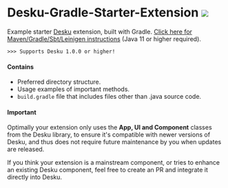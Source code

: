 # Desku-Gradle-Starter-Extension [![](https://jitpack.io/v/Osiris-Team/Desku-Gradle-Starter-Extension.svg)](https://jitpack.io/#Osiris-Team/Desku-Gradle-Starter-Extension)
Example starter [Desku](https://github.com/Osiris-Team/Desku) extension, built with Gradle.
[Click here for Maven/Gradle/Sbt/Leinigen instructions](https://jitpack.io/#Osiris-Team/Desku-Gradle-Starter-Extension/LATEST) (Java 11 or higher required).

`>>> Supports Desku 1.0.0 or higher!`

#### Contains
- Preferred directory structure.
- Usage examples of important methods.
- `build.gradle` file that includes files other than .java source code.

#### Important
Optimally your extension only uses the **App, UI and Component**
classes from the Desku library, to ensure it's compatible with newer versions of Desku, and thus 
does not require future maintenance by you when updates are released.

If you think your extension is a mainstream component, or tries to enhance
an existing Desku component, feel free to create
an PR and integrate it directly into Desku.
